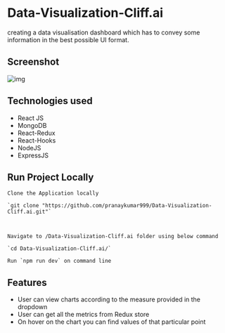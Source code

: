 # Data-Visualization-Cliff.ai

creating a data visualisation dashboard which has to convey some information in the best possible UI format.

## Screenshot
<img src="Data-Visualization-Cliff.ai\frontend\public\Screenshot.png" alt="img"/>


## Technologies used
* React JS
* MongoDB
* React-Redux
* React-Hooks
* NodeJS
* ExpressJS

## Run Project Locally

```
Clone the Application locally

`git clone "https://github.com/pranaykumar999/Data-Visualization-Cliff.ai.git"`



Navigate to /Data-Visualization-Cliff.ai folder using below command

`cd Data-Visualization-Cliff.ai/`

Run `npm run dev` on command line
```


## Features
* User can view charts according to the measure provided in the dropdown
* User can get all the metrics from Redux store
* On hover on the chart you can find values of that particular point
